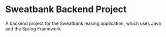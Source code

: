 # Sweatbank Backend Project
A backend project for the Sweatbank leasing application, which uses Java and the Spring Framework
